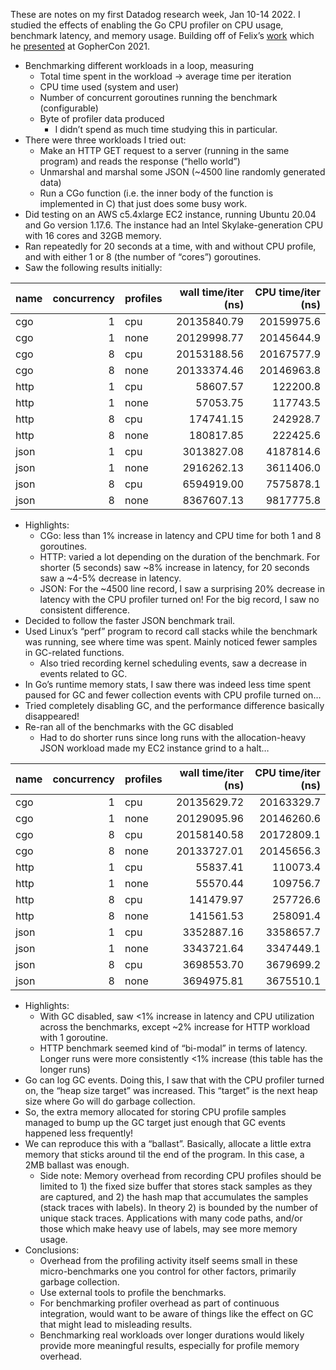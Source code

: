 These are notes on my first Datadog research week, Jan 10-14 2022. I studied
the effects of enabling the Go CPU profiler on CPU usage, benchmark latency,
and memory usage. Building off of Felix’s [work](https://github.com/felixge/go-observability-bench) which he [presented](https://www.gophercon.com/agenda/session/596212) at
GopherCon 2021.

* Benchmarking different workloads in a loop, measuring
    * Total time spent in the workload -> average time per iteration
    * CPU time used (system and user)
    * Number of concurrent goroutines running the benchmark (configurable)
    * Byte of profiler data produced
        * I didn’t spend as much time studying this in particular.
* There were three workloads I tried out:
    * Make an HTTP GET request to a server (running in the same program) and reads the response (“hello world”)
    * Unmarshal and marshal some JSON (~4500 line randomly generated data)
    * Run a CGo function (i.e. the inner body of the function is implemented in C) that just does some busy work.
* Did testing on an AWS c5.4xlarge EC2 instance, running Ubuntu 20.04 and Go version 1.17.6. The instance had an Intel Skylake-generation CPU with 16 cores and 32GB memory.
* Ran repeatedly for 20 seconds at a time, with and without CPU profile, and with either 1 or 8 (the number of “cores”) goroutines.
* Saw the following results initially:

|name | concurrency|profiles | wall time/iter (ns)| CPU time/iter (ns)|
|:----|-----------:|:--------|--------------:|-------------:|
|cgo  |           1|cpu      |    20135840.79|    20159975.6|
|cgo  |           1|none     |    20129998.77|    20145644.9|
|cgo  |           8|cpu      |    20153188.56|    20167577.9|
|cgo  |           8|none     |    20133374.46|    20146963.8|
|http |           1|cpu      |       58607.57|      122200.8|
|http |           1|none     |       57053.75|      117743.5|
|http |           8|cpu      |      174741.15|      242928.7|
|http |           8|none     |      180817.85|      222425.6|
|json |           1|cpu      |     3013827.08|     4187814.6|
|json |           1|none     |     2916262.13|     3611406.0|
|json |           8|cpu      |     6594919.00|     7575878.1|
|json |           8|none     |     8367607.13|     9817775.8|
* Highlights:
    * CGo: less than 1% increase in latency and CPU time for both 1 and 8 goroutines.
    * HTTP: varied a lot depending on the duration of the benchmark. For shorter (5 seconds) saw ~8% increase in latency, for 20 seconds saw a ~4-5% decrease in latency.
    * JSON: For the ~4500 line record, I saw a surprising 20% decrease in latency with the CPU profiler turned on! For the big record, I saw no consistent difference.
* Decided to follow the faster JSON benchmark trail.
* Used Linux’s “perf” program to record call stacks while the benchmark was running, see where time was spent. Mainly noticed fewer samples in GC-related functions.
    * Also tried recording kernel scheduling events, saw a decrease in events related to GC.
* In Go’s runtime memory stats, I saw there was indeed less time spent paused for GC and fewer collection events with CPU profile turned on…
* Tried completely disabling GC, and the performance difference basically disappeared!
* Re-ran all of the benchmarks with the GC disabled
    * Had to do shorter runs since long runs with the allocation-heavy JSON workload made my EC2 instance grind to a halt…

|name | concurrency|profiles | wall time/iter (ns)| CPU time/iter (ns)|
|:----|-----------:|:--------|-------------------:|------------------:|
|cgo  |           1|cpu      |         20135629.72|         20163329.7|
|cgo  |           1|none     |         20129095.96|         20146260.6|
|cgo  |           8|cpu      |         20158140.58|         20172809.1|
|cgo  |           8|none     |         20133727.01|         20145656.3|
|http |           1|cpu      |            55837.41|           110073.4|
|http |           1|none     |            55570.44|           109756.7|
|http |           8|cpu      |           141479.97|           257726.6|
|http |           8|none     |           141561.53|           258091.4|
|json |           1|cpu      |          3352887.16|          3358657.7|
|json |           1|none     |          3343721.64|          3347449.1|
|json |           8|cpu      |          3698553.70|          3679699.2|
|json |           8|none     |          3694975.81|          3675510.1|

* Highlights:
    * With GC disabled, saw <1% increase in latency and CPU utilization across the benchmarks, except ~2% increase for HTTP workload with 1 goroutine.
    * HTTP benchmark seemed kind of “bi-modal” in terms of latency. Longer runs were more consistently <1% increase (this table has the longer runs)
* Go can log GC events. Doing this, I saw that with the CPU profiler turned on, the “heap size target” was increased. This “target” is the next heap size where Go will do garbage collection.
* So, the extra memory allocated for storing CPU profile samples managed to bump up the GC target just enough that GC events happened less frequently!
* We can reproduce this with a “ballast”. Basically, allocate a little extra memory that sticks around til the end of the program. In this case, a 2MB ballast was enough.
    * Side note: Memory overhead from recording CPU profiles should be limited to 1) the fixed size buffer that stores stack samples as they are captured, and 2) the hash map that accumulates the samples (stack traces with labels). In theory 2) is bounded by the number of unique stack traces. Applications with many code paths, and/or those which make heavy use of labels, may see more memory usage.
* Conclusions:
    * Overhead from the profiling activity itself seems small in these micro-benchmarks one you control for other factors, primarily garbage collection.
    * Use external tools to profile the benchmarks.
    * For benchmarking profiler overhead as part of continuous integration, would want to be aware of things like the effect on GC that might lead to misleading results.
    * Benchmarking real workloads over longer durations would likely provide more meaningful results, especially for profile memory overhead.
